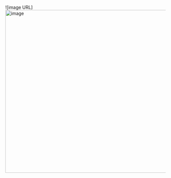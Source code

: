 ![image URL]<img width="910" height="512" alt="image" src="https://github.com/user-attachments/assets/6e3bd2c2-3a13-4156-af39-54abecc0e760" />


